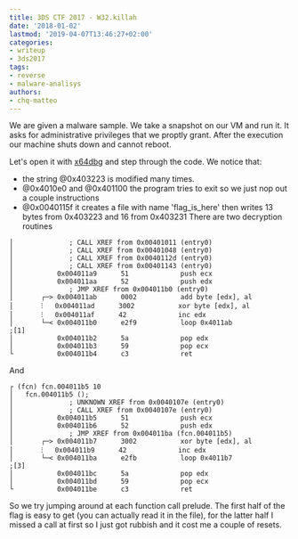 ```yaml
---
title: 3DS CTF 2017 - W32.killah
date: '2018-01-02'
lastmod: '2019-04-07T13:46:27+02:00'
categories:
- writeup
- 3ds2017
tags:
- reverse
- malware-analisys
authors:
- chq-matteo
---
```


We are given a malware sample. We take a snapshot on our VM and run it.
It asks for administrative privileges that we proptly grant.
After the execution our machine shuts down and cannot reboot.

Let's open it with [x64dbg](https://x64dbg.com/) and step through the code.
We notice that:
- the string @0x403223 is modified many times.
- @0x4010e0 and @0x401100 the program tries to exit so we just nop out a couple instructions
- @0x0040115f it creates a file with name 'flag_is_here' then writes 13 bytes from 0x403223 and 16 from 0x403231
There are two decryption routines
```
│              ; CALL XREF from 0x00401011 (entry0)
│              ; CALL XREF from 0x00401048 (entry0)
│              ; CALL XREF from 0x0040112d (entry0)
│              ; CALL XREF from 0x00401143 (entry0)
│           0x004011a9      51             push ecx
│           0x004011aa      52             push edx
│              ; JMP XREF from 0x004011b0 (entry0)
│       ┌─> 0x004011ab      0002           add byte [edx], al
│       ⁝   0x004011ad      3002           xor byte [edx], al
│       ⁝   0x004011af      42             inc edx
│       └─< 0x004011b0      e2f9           loop 0x4011ab               ;[1]
│           0x004011b2      5a             pop edx
│           0x004011b3      59             pop ecx
└           0x004011b4      c3             ret
```

And

```
┌ (fcn) fcn.004011b5 10
│   fcn.004011b5 ();
│              ; UNKNOWN XREF from 0x0040107e (entry0)
│              ; CALL XREF from 0x0040107e (entry0)
│           0x004011b5      51             push ecx
│           0x004011b6      52             push edx
│              ; JMP XREF from 0x004011ba (fcn.004011b5)
│       ┌─> 0x004011b7      3002           xor byte [edx], al
│       ⁝   0x004011b9      42             inc edx
│       └─< 0x004011ba      e2fb           loop 0x4011b7               ;[3]
│           0x004011bc      5a             pop edx
│           0x004011bd      59             pop ecx
└           0x004011be      c3             ret
```

So we try jumping around at each function call prelude.
The first half of the flag is easy to get (you can actually read it in the file), for the latter half I missed a call at first so I just got rubbish and it cost me a couple of resets.
